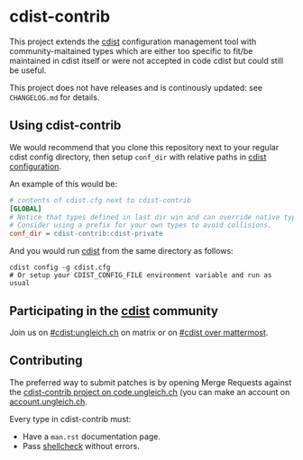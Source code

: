# cdist-contrib

This project extends the [cdist][cdist] configuration management
tool with community-maitained types which are either too specific to fit/be
maintained in cdist itself or were not accepted in code cdist but could still
be useful.

This project does not have releases and is continously updated: see
`CHANGELOG.md` for details.

## Using cdist-contrib

We would recommend that you clone this repository next to your regular cdist
config directory, then setup `conf_dir` with relative paths in
[cdist configuration][cdistconfig].

An example of this would be:

```ini
# contents of cdist.cfg next to cdist-contrib
[GLOBAL]
# Notice that types defined in last dir win and can override native types.
# Consider using a prefix for your own types to avoid collisions.
conf_dir = cdist-contrib:cdist-private
```

And you would run [cdist][cdist] from the same directory as follows:

    cdist config -g cdist.cfg
    # Or setup your CDIST_CONFIG_FILE environment variable and run as usual


## Participating in the [cdist][cdist] community

Join us on [#cdist:ungleich.ch][cdistmatrix] on matrix or on
[#cdist over mattermost][cdistmattermost].


[cdist]: https://www.cdi.st/
[cdistconfig]: https://www.cdi.st/manual/latest/cdist-configuration.html
[cdistmatrix]: https://matrix.to/#/#cdist:ungleich.ch
[cdistmattermost]: https://chat.ungleich.ch/ungleich/channels/cdist

## Contributing

The preferred way to submit patches is by opening Merge Requests against the
[cdist-contrib project on
code.ungleich.ch](https://code.ungleich.ch/ungleich-public/cdist-contrib) (you
can make an account on
[account.ungleich.ch](https://account.ungleich.ch/).

Every type in cdist-contrib must:

  * Have a `man.rst` documentation page.
  * Pass [shellcheck](http://shellcheck.net/) without errors.
